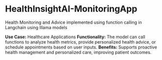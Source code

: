 # HealthInsightAI-MonitoringApp
Health Monitoring and Advice implemented using function calling in Langchain using Illama models

**Use Case:** Healthcare Applications
**Functionality:** The model can call functions to analyze health metrics, provide personalized health advice, or schedule appointments based on user inputs.
**Benefits:** Supports proactive health management and personalized care, improving patient outcomes.
